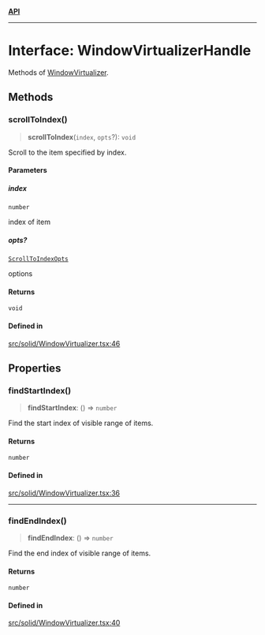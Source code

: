 [**API**](../../API.md)

***

# Interface: WindowVirtualizerHandle

Methods of [WindowVirtualizer](../functions/WindowVirtualizer.md).

## Methods

### scrollToIndex()

> **scrollToIndex**(`index`, `opts`?): `void`

Scroll to the item specified by index.

#### Parameters

##### index

`number`

index of item

##### opts?

[`ScrollToIndexOpts`](../../react/interfaces/ScrollToIndexOpts.md)

options

#### Returns

`void`

#### Defined in

[src/solid/WindowVirtualizer.tsx:46](https://github.com/inokawa/virtua/blob/0a4513b80d8d679540fff553774df27612ecd80e/src/solid/WindowVirtualizer.tsx#L46)

## Properties

### findStartIndex()

> **findStartIndex**: () => `number`

Find the start index of visible range of items.

#### Returns

`number`

#### Defined in

[src/solid/WindowVirtualizer.tsx:36](https://github.com/inokawa/virtua/blob/0a4513b80d8d679540fff553774df27612ecd80e/src/solid/WindowVirtualizer.tsx#L36)

***

### findEndIndex()

> **findEndIndex**: () => `number`

Find the end index of visible range of items.

#### Returns

`number`

#### Defined in

[src/solid/WindowVirtualizer.tsx:40](https://github.com/inokawa/virtua/blob/0a4513b80d8d679540fff553774df27612ecd80e/src/solid/WindowVirtualizer.tsx#L40)

